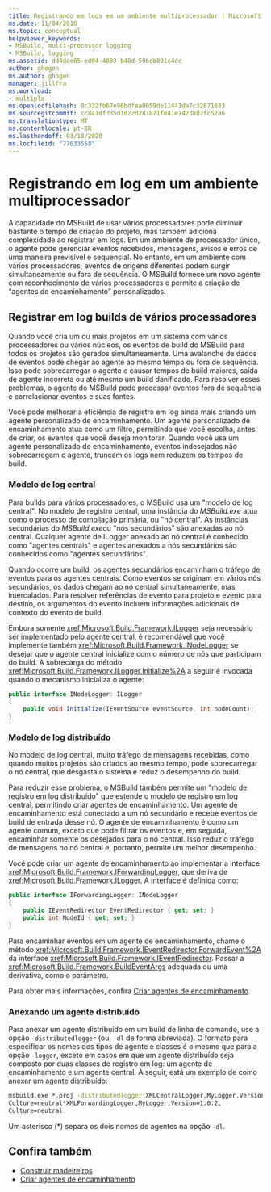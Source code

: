 ```yaml
---
title: Registrando em logs em um ambiente multiprocessador | Microsoft Docs
ms.date: 11/04/2016
ms.topic: conceptual
helpviewer_keywords:
- MSBuild, multi-processor logging
- MSBuild, logging
ms.assetid: dd4dae65-ed04-4883-b48d-59bcb891c4dc
author: ghogen
ms.author: ghogen
manager: jillfra
ms.workload:
- multiple
ms.openlocfilehash: 0c332fb67e96bdfea0059de11441da7c32871633
ms.sourcegitcommit: cc841df335d1d22d281871fe41e74238d2fc52a6
ms.translationtype: MT
ms.contentlocale: pt-BR
ms.lasthandoff: 03/18/2020
ms.locfileid: "77633558"
---
```

# <a name="logging-in-a-multi-processor-environment"></a>Registrando em log em um ambiente multiprocessador

A capacidade do MSBuild de usar vários processadores pode diminuir bastante o tempo de criação do projeto, mas também adiciona complexidade ao registrar em logs. Em um ambiente de processador único, o agente pode gerenciar eventos recebidos, mensagens, avisos e erros de uma maneira previsível e sequencial. No entanto, em um ambiente com vários processadores, eventos de origens diferentes podem surgir simultaneamente ou fora de sequência. O MSBuild fornece um novo agente com reconhecimento de vários processadores e permite a criação de “agentes de encaminhamento” personalizados.

## <a name="log-multiple-processor-builds"></a>Registrar em log builds de vários processadores

Quando você cria um ou mais projetos em um sistema com vários processadores ou vários núcleos, os eventos de build do MSBuild para todos os projetos são gerados simultaneamente. Uma avalanche de dados de eventos pode chegar ao agente ao mesmo tempo ou fora de sequência. Isso pode sobrecarregar o agente e causar tempos de build maiores, saída de agente incorreta ou até mesmo um build danificado. Para resolver esses problemas, o agente do MSBuild pode processar eventos fora de sequência e correlacionar eventos e suas fontes.

Você pode melhorar a eficiência de registro em log ainda mais criando um agente personalizado de encaminhamento. Um agente personalizado de encaminhamento atua como um filtro, permitindo que você escolha, antes de criar, os eventos que você deseja monitorar. Quando você usa um agente personalizado de encaminhamento, eventos indesejados não sobrecarregam o agente, truncam os logs nem reduzem os tempos de build.

### <a name="central-logging-model"></a>Modelo de log central

Para builds para vários processadores, o MSBuild usa um "modelo de log central". No modelo de registro central, uma instância do *MSBuild.exe* atua como o processo de compilação primária, ou "nó central". As instâncias secundárias do *MSBuild.exe*ou "nós secundários" são anexadas ao nó central. Qualquer agente de ILogger anexado ao nó central é conhecido como "agentes centrais" e agentes anexados a nós secundários são conhecidos como "agentes secundários".

Quando ocorre um build, os agentes secundários encaminham o tráfego de eventos para os agentes centrais. Como eventos se originam em vários nós secundários, os dados chegam ao nó central simultaneamente, mas intercalados. Para resolver referências de evento para projeto e evento para destino, os argumentos do evento incluem informações adicionais de contexto do evento de build.

Embora somente <xref:Microsoft.Build.Framework.ILogger> seja necessário ser implementado pelo agente central, é recomendável que você implemente também <xref:Microsoft.Build.Framework.INodeLogger> se desejar que o agente central inicialize com o número de nós que participam do build. A sobrecarga do método <xref:Microsoft.Build.Framework.ILogger.Initialize%2A> a seguir é invocada quando o mecanismo inicializa o agente:

```csharp
public interface INodeLogger: ILogger
{
    public void Initialize(IEventSource eventSource, int nodeCount);
}
```

### <a name="distributed-logging-model"></a>Modelo de log distribuído

No modelo de log central, muito tráfego de mensagens recebidas, como quando muitos projetos são criados ao mesmo tempo, pode sobrecarregar o nó central, que desgasta o sistema e reduz o desempenho do build.

Para reduzir esse problema, o MSBuild também permite um "modelo de registro em log distribuído" que estende o modelo de registro em log central, permitindo criar agentes de encaminhamento. Um agente de encaminhamento está conectado a um nó secundário e recebe eventos de build de entrada desse nó. O agente de encaminhamento é como um agente comum, exceto que pode filtrar os eventos e, em seguida, encaminhar somente os desejados para o nó central. Isso reduz o tráfego de mensagens no nó central e, portanto, permite um melhor desempenho.

 Você pode criar um agente de encaminhamento ao implementar a interface <xref:Microsoft.Build.Framework.IForwardingLogger>, que deriva de <xref:Microsoft.Build.Framework.ILogger>. A interface é definida como:

```csharp
public interface IForwardingLogger: INodeLogger
{
    public IEventRedirector EventRedirector { get; set; }
    public int NodeId { get; set; }
}
```

Para encaminhar eventos em um agente de encaminhamento, chame o método <xref:Microsoft.Build.Framework.IEventRedirector.ForwardEvent%2A> da interface <xref:Microsoft.Build.Framework.IEventRedirector>. Passar a <xref:Microsoft.Build.Framework.BuildEventArgs> adequada ou uma derivativa, como o parâmetro.

Para obter mais informações, confira [Criar agentes de encaminhamento](../msbuild/creating-forwarding-loggers.md).

### <a name="attaching-a-distributed-logger"></a>Anexando um agente distribuído

Para anexar um agente distribuído em um build de linha de comando, use a opção `-distributedlogger` (ou, `-dl` de forma abreviada). O formato para especificar os nomes dos tipos de agente e classes é o mesmo que para a opção `-logger`, exceto em casos em que um agente distribuído seja composto por duas classes de registro em log: um agente de encaminhamento e um agente central. A seguir, está um exemplo de como anexar um agente distribuído:

```cmd
msbuild.exe *.proj -distributedlogger:XMLCentralLogger,MyLogger,Version=1.0.2,
Culture=neutral*XMLForwardingLogger,MyLogger,Version=1.0.2,
Culture=neutral
```

Um asterisco (*) separa os dois nomes de agentes na opção `-dl`.

## <a name="see-also"></a>Confira também

- [Construir madeireiros](../msbuild/build-loggers.md)
- [Criar agentes de encaminhamento](../msbuild/creating-forwarding-loggers.md)
